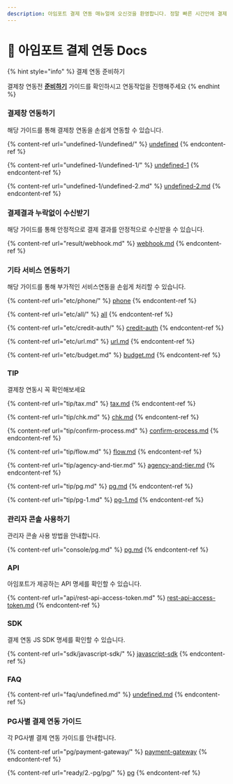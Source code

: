 ```yaml
---
description: 아임포트 결제 연동 매뉴얼에 오신것을 환영합니다. 정말 빠른 시간안에 결제창 연동 개발을 끝내실수 있게 도와드립니다.
---
```


# 🧩 아임포트 결제 연동 Docs

{% hint style="info" %}
결제 연동 준비하기

결제창 연동전 [**준비하기**](ready/) 가이드를 확인하시고 연동작업을 진행해주세요
{% endhint %}

### 결제창 연동하기

해당 가이드를 통해 결제창 연동을 손쉽게 연동할 수 있습니다.

{% content-ref url="undefined-1/undefined/" %}
[undefined](undefined-1/undefined/)
{% endcontent-ref %}

{% content-ref url="undefined-1/undefined-1/" %}
[undefined-1](undefined-1/undefined-1/)
{% endcontent-ref %}

{% content-ref url="undefined-1/undefined-2.md" %}
[undefined-2.md](undefined-1/undefined-2.md)
{% endcontent-ref %}

### 결제결과 누락없이 수신받기

해당 가이드를 통해 안정적으로 결제 결과를 안정적으로 수신받을 수 있습니다.

{% content-ref url="result/webhook.md" %}
[webhook.md](result/webhook.md)
{% endcontent-ref %}

### 기타 서비스 연동하기

해당 가이드를 통해 부가적인 서비스연동을 손쉽게 처리할 수 있습니다.

{% content-ref url="etc/phone/" %}
[phone](etc/phone/)
{% endcontent-ref %}

{% content-ref url="etc/all/" %}
[all](etc/all/)
{% endcontent-ref %}

{% content-ref url="etc/credit-auth/" %}
[credit-auth](etc/credit-auth/)
{% endcontent-ref %}

{% content-ref url="etc/url.md" %}
[url.md](etc/url.md)
{% endcontent-ref %}

{% content-ref url="etc/budget.md" %}
[budget.md](etc/budget.md)
{% endcontent-ref %}

### TIP

결제창 연동시 꼭 확인해보세요

{% content-ref url="tip/tax.md" %}
[tax.md](tip/tax.md)
{% endcontent-ref %}

{% content-ref url="tip/chk.md" %}
[chk.md](tip/chk.md)
{% endcontent-ref %}

{% content-ref url="tip/confirm-process.md" %}
[confirm-process.md](tip/confirm-process.md)
{% endcontent-ref %}

{% content-ref url="tip/flow.md" %}
[flow.md](tip/flow.md)
{% endcontent-ref %}

{% content-ref url="tip/agency-and-tier.md" %}
[agency-and-tier.md](tip/agency-and-tier.md)
{% endcontent-ref %}

{% content-ref url="tip/pg.md" %}
[pg.md](tip/pg.md)
{% endcontent-ref %}

{% content-ref url="tip/pg-1.md" %}
[pg-1.md](tip/pg-1.md)
{% endcontent-ref %}

### 관리자 콘솔 사용하기

관리자 콘솔 사용 방법을 안내합니다.

{% content-ref url="console/pg.md" %}
[pg.md](console/pg.md)
{% endcontent-ref %}

### API

아임포트가 제공하는 API 명세를 확인할 수 있습니다.

{% content-ref url="api/rest-api-access-token.md" %}
[rest-api-access-token.md](api/rest-api-access-token.md)
{% endcontent-ref %}

### SDK

결제 연동 JS SDK 명세를 확인할 수 있습니다.

{% content-ref url="sdk/javascript-sdk/" %}
[javascript-sdk](sdk/javascript-sdk/)
{% endcontent-ref %}

### FAQ

{% content-ref url="faq/undefined.md" %}
[undefined.md](faq/undefined.md)
{% endcontent-ref %}

### **PG사별 결제 연동 가이드**&#x20;

각 PG사별 결제 연동 가이드를 안내합니다.

{% content-ref url="pg/payment-gateway/" %}
[payment-gateway](pg/payment-gateway/)
{% endcontent-ref %}

{% content-ref url="ready/2.-pg/pg/" %}
[pg](ready/2.-pg/pg/)
{% endcontent-ref %}

